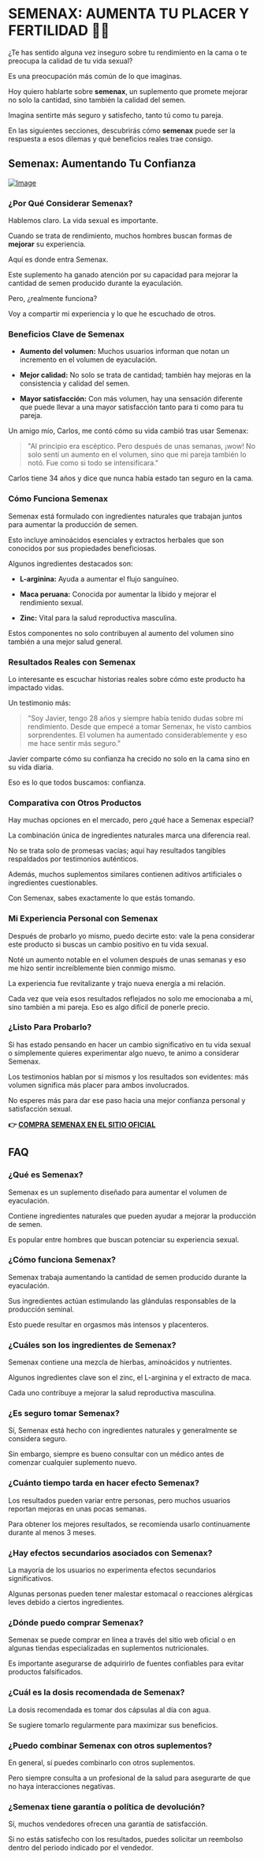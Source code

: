 # SEMENAX: AUMENTA TU PLACER Y FERTILIDAD 💪🍆

¿Te has sentido alguna vez inseguro sobre tu rendimiento en la cama o te preocupa la calidad de tu vida sexual? 

Es una preocupación más común de lo que imaginas. 

Hoy quiero hablarte sobre **semenax**, un suplemento que promete mejorar no solo la cantidad, sino también la calidad del semen. 

Imagina sentirte más seguro y satisfecho, tanto tú como tu pareja. 

En las siguientes secciones, descubrirás cómo **semenax** puede ser la respuesta a esos dilemas y qué beneficios reales trae consigo.

## Semenax: Aumentando Tu Confianza

[![Image](https://www2.sellhealth.com/22/semenax_bottle_reflection_pills_md.jpg)](https://gchaffi.com/vYPalQoe)

### ¿Por Qué Considerar Semenax?

Hablemos claro. La vida sexual es importante. 

Cuando se trata de rendimiento, muchos hombres buscan formas de **mejorar** su experiencia.

Aquí es donde entra Semenax.

Este suplemento ha ganado atención por su capacidad para mejorar la cantidad de semen producido durante la eyaculación. 

Pero, ¿realmente funciona? 

Voy a compartir mi experiencia y lo que he escuchado de otros.

### Beneficios Clave de Semenax

- **Aumento del volumen:** Muchos usuarios informan que notan un incremento en el volumen de eyaculación.
  
- **Mejor calidad:** No solo se trata de cantidad; también hay mejoras en la consistencia y calidad del semen.
  
- **Mayor satisfacción:** Con más volumen, hay una sensación diferente que puede llevar a una mayor satisfacción tanto para ti como para tu pareja.

Un amigo mío, Carlos, me contó cómo su vida cambió tras usar Semenax:

> "Al principio era escéptico. Pero después de unas semanas, ¡wow! No solo sentí un aumento en el volumen, sino que mi pareja también lo notó. Fue como si todo se intensificara."

Carlos tiene 34 años y dice que nunca había estado tan seguro en la cama.

### Cómo Funciona Semenax

Semenax está formulado con ingredientes naturales que trabajan juntos para aumentar la producción de semen. 

Esto incluye aminoácidos esenciales y extractos herbales que son conocidos por sus propiedades beneficiosas.

Algunos ingredientes destacados son:

- **L-arginina:** Ayuda a aumentar el flujo sanguíneo.
  
- **Maca peruana:** Conocida por aumentar la libido y mejorar el rendimiento sexual.
  
- **Zinc:** Vital para la salud reproductiva masculina.

Estos componentes no solo contribuyen al aumento del volumen sino también a una mejor salud general.

### Resultados Reales con Semenax

Lo interesante es escuchar historias reales sobre cómo este producto ha impactado vidas. 

Un testimonio más:

> "Soy Javier, tengo 28 años y siempre había tenido dudas sobre mi rendimiento. Desde que empecé a tomar Semenax, he visto cambios sorprendentes. El volumen ha aumentado considerablemente y eso me hace sentir más seguro." 

Javier comparte cómo su confianza ha crecido no solo en la cama sino en su vida diaria.

Eso es lo que todos buscamos: confianza.

### Comparativa con Otros Productos

Hay muchas opciones en el mercado, pero ¿qué hace a Semenax especial?

La combinación única de ingredientes naturales marca una diferencia real.

No se trata solo de promesas vacías; aquí hay resultados tangibles respaldados por testimonios auténticos.

Además, muchos suplementos similares contienen aditivos artificiales o ingredientes cuestionables. 

Con Semenax, sabes exactamente lo que estás tomando.

### Mi Experiencia Personal con Semenax

Después de probarlo yo mismo, puedo decirte esto: vale la pena considerar este producto si buscas un cambio positivo en tu vida sexual. 

Noté un aumento notable en el volumen después de unas semanas y eso me hizo sentir increíblemente bien conmigo mismo.

La experiencia fue revitalizante y trajo nueva energía a mi relación.

Cada vez que veía esos resultados reflejados no solo me emocionaba a mí, sino también a mi pareja. Eso es algo difícil de ponerle precio.

### ¿Listo Para Probarlo?

Si has estado pensando en hacer un cambio significativo en tu vida sexual o simplemente quieres experimentar algo nuevo, te animo a considerar Semenax. 

Los testimonios hablan por sí mismos y los resultados son evidentes: más volumen significa más placer para ambos involucrados. 

No esperes más para dar ese paso hacia una mejor confianza personal y satisfacción sexual.



**👉 [COMPRA SEMENAX EN EL SITIO OFICIAL](https://gchaffi.com/vYPalQoe)**

## FAQ

### ¿Qué es Semenax?

Semenax es un suplemento diseñado para aumentar el volumen de eyaculación. 

Contiene ingredientes naturales que pueden ayudar a mejorar la producción de semen. 

Es popular entre hombres que buscan potenciar su experiencia sexual.

### ¿Cómo funciona Semenax?

Semenax trabaja aumentando la cantidad de semen producido durante la eyaculación. 

Sus ingredientes actúan estimulando las glándulas responsables de la producción seminal. 

Esto puede resultar en orgasmos más intensos y placenteros.

### ¿Cuáles son los ingredientes de Semenax?

Semenax contiene una mezcla de hierbas, aminoácidos y nutrientes. 

Algunos ingredientes clave son el zinc, el L-arginina y el extracto de maca. 

Cada uno contribuye a mejorar la salud reproductiva masculina.

### ¿Es seguro tomar Semenax?

Sí, Semenax está hecho con ingredientes naturales y generalmente se considera seguro. 

Sin embargo, siempre es bueno consultar con un médico antes de comenzar cualquier suplemento nuevo.

### ¿Cuánto tiempo tarda en hacer efecto Semenax?

Los resultados pueden variar entre personas, pero muchos usuarios reportan mejoras en unas pocas semanas. 

Para obtener los mejores resultados, se recomienda usarlo continuamente durante al menos 3 meses.

### ¿Hay efectos secundarios asociados con Semenax?

La mayoría de los usuarios no experimenta efectos secundarios significativos. 

Algunas personas pueden tener malestar estomacal o reacciones alérgicas leves debido a ciertos ingredientes.

### ¿Dónde puedo comprar Semenax?

Semenax se puede comprar en línea a través del sitio web oficial o en algunas tiendas especializadas en suplementos nutricionales.

Es importante asegurarse de adquirirlo de fuentes confiables para evitar productos falsificados.

### ¿Cuál es la dosis recomendada de Semenax?

La dosis recomendada es tomar dos cápsulas al día con agua. 

Se sugiere tomarlo regularmente para maximizar sus beneficios.

### ¿Puedo combinar Semenax con otros suplementos?

En general, sí puedes combinarlo con otros suplementos. 

Pero siempre consulta a un profesional de la salud para asegurarte de que no haya interacciones negativas.

### ¿Semenax tiene garantía o política de devolución?

Sí, muchos vendedores ofrecen una garantía de satisfacción. 

Si no estás satisfecho con los resultados, puedes solicitar un reembolso dentro del periodo indicado por el vendedor.